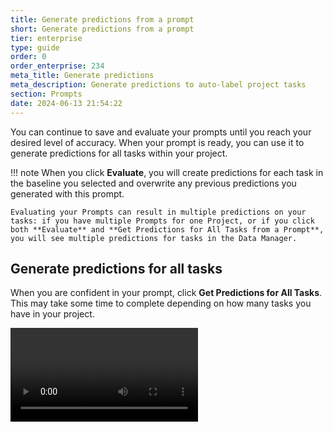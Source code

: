 ```yaml
---
title: Generate predictions from a prompt
short: Generate predictions from a prompt
tier: enterprise
type: guide
order: 0
order_enterprise: 234
meta_title: Generate predictions
meta_description: Generate predictions to auto-label project tasks
section: Prompts
date: 2024-06-13 21:54:22
---
```


You can continue to save and evaluate your prompts until you reach your desired level of accuracy. When your prompt is ready, you can use it to generate predictions for all tasks within your project. 

!!! note
    When you click **Evaluate**, you will create predictions for each task in the baseline you selected and overwrite any previous predictions you generated with this prompt. 
    
    Evaluating your Prompts can result in multiple predictions on your tasks: if you have multiple Prompts for one Project, or if you click both **Evaluate** and **Get Predictions for All Tasks from a Prompt**, you will see multiple predictions for tasks in the Data Manager. 


## Generate predictions for all tasks

When you are confident in your prompt, click **Get Predictions for All Tasks**. This may take some time to complete depending on how many tasks you have in your project. 

<video src="../images/prompts/predictions.mp4" controls="controls" style="max-width: 800px;" class="gif-border" />

!!! note 
    Predictions are not cumulative when using this action. If you get predictions for all tasks, change the prompt, and then generate predictions for all tasks again, you will overwrite your previous predictions and each task will only reflect the most recent prediction. 

Once complete, you can return to the project and open the Data Manager. Use the **Total predictions per task** column to confirm that each task has at least one prediction:

![Screenshot of the prediction preview](/images/prompts/prediction_column.png)

## Remove predictions

If you prematurely generated predictions or want to use a new prompt, simply select all tasks and select **Actions > Delete Predictions**. To only remove predictions from certain models or model versions, use [the **Predictions** page in the project settings](project_settings_lse#Predictions). 

## Create annotations from predictions

Once you have your predictions in place, you might still want to convert them to annotations (depending on your workflow and your desired outcome). 

You can review predictions by opening tasks. The predictions are listed under the model name and are grayed out: 

![Screenshot of the prediction preview](/images/prompts/prediction.png)


From the Data Manager, select all the tasks you want to label and then select **Actions > Create Annotations from Predictions**. You are asked to select the model and version you want to use. 

![Gif of the of create annotations action](/images/prompts/create_annotations_1.gif)